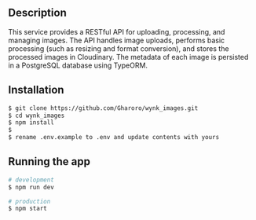 ## Description

This service provides a RESTful API for uploading, processing, and managing images. The API handles image uploads, performs basic processing (such as resizing and format conversion), and stores the processed images in Cloudinary. The metadata of each image is persisted in a PostgreSQL database using TypeORM.

## Installation

```bash
$ git clone https://github.com/Gharoro/wynk_images.git
$ cd wynk_images
$ npm install
$ 
$ rename .env.example to .env and update contents with yours
```

## Running the app

```bash
# development
$ npm run dev

# production
$ npm start
```
